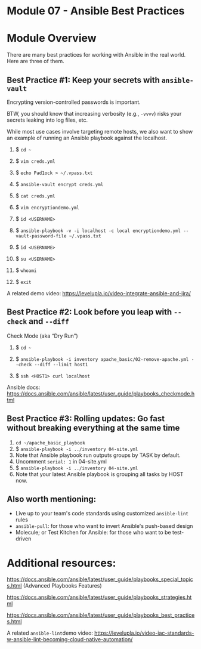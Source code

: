 # Module 07 - Ansible Best Practices

# Module Overview

There are many best practices for working with Ansible in the real world. Here are three of them.

## Best Practice #1: Keep your secrets with `ansible-vault`

Encrypting version-controlled passwords is important.

BTW, you should know that increasing verbosity (e.g., `-vvvv`) risks your secrets leaking into log files, etc.

While most use cases involve targeting remote hosts, we also want to show an example of running an Ansible playbook against the localhost. 

1. $ `cd ~`

1. $ `vim creds.yml`

1. $ `echo Pad1ock > ~/.vpass.txt`

1. $ `ansible-vault encrypt creds.yml`

1. $ `cat creds.yml`

1. $ `vim encryptiondemo.yml`

1. $ `id <USERNAME>`

1. $ `ansible-playbook -v -i localhost -c local encryptiondemo.yml --vault-password-file ~/.vpass.txt`

1. $ `id <USERNAME>`

1. $ `su <USERNAME>`

1. $ `whoami`

1. $ `exit`

A related demo video: https://levelupla.io/video-integrate-ansible-and-jira/

## Best Practice #2: Look before you leap with `--check` and `--diff`

Check Mode (aka “Dry Run”)

1. $ `cd ~`

1. $ `ansible-playbook -i inventory apache_basic/02-remove-apache.yml --check --diff --limit host1`

1. $ `ssh <HOST1> curl localhost`

Ansible docs: https://docs.ansible.com/ansible/latest/user_guide/playbooks_checkmode.html

## Best Practice #3: Rolling updates: Go fast without breaking everything at the same time

1. `cd ~/apache_basic_playbook`
1. $ `ansible-playbook -i ../inventory 04-site.yml`
1. Note that Ansible playbook run outputs groups by TASK by default.
1. Uncomment `serial: 1` in 04-site.yml
1. $ `ansible-playbook -i ../inventory 04-site.yml`
1. Note that your latest Ansible playbook is grouping all tasks by HOST now.

## Also worth mentioning:

* Live up to your team's code standards using customized `ansible-lint` rules
* `ansible-pull`: for those who want to invert Ansible's push-based design
* Molecule; or Test Kitchen for Ansible: for those who want to be test-driven


# Additional resources:

https://docs.ansible.com/ansible/latest/user_guide/playbooks_special_topics.html (Advanced Playbooks Features)

https://docs.ansible.com/ansible/latest/user_guide/playbooks_strategies.html

https://docs.ansible.com/ansible/latest/user_guide/playbooks_best_practices.html

A related `ansible-lint`demo video: https://levelupla.io/video-iac-standards-w-ansible-lint-becoming-cloud-native-automation/